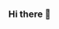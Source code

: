 ### Hi there 👋

<!--
**cevahirozgur/cevahirozgur** is a ✨ _special_ ✨ repository because its `README.md` (this file) appears on your GitHub profile.

Here are some ideas to get you started:

- 🔭 I’m currently working on data science.
- 🌱 I’m currently learning data scientist tools.
- 💬 Ask me about my code..
- 📫 How to reach me: https://www.linkedin.com/in/cevahirozgur/
- 😄 Pronouns: she/her


[![Github Badge](https://img.shields.io/badge/-Github-000?style=quare&labelColor=000&logo=Github&logoColor=white&link=link)](https://github.com/cevahirozgur) 
[![Medium Badge](https://img.shields.io/badge/-Medium-757575?style=flat-quare&labelColor=757575&logo=Medium&logoColor=white&link=link)](https://medium.com/@cevahirozgur) 

![Github stats 1](https://github-readme-stats.vercel.app/api?username=cevahirozgur&show_icons=true&theme=gradient) 
![Github stats 2](https://github-readme-stats.vercel.app/api?username=cevahirozgur&show_icons=true&theme=radical)

[![Top Langs](https://github-readme-stats.vercel.app/api/top-langs/?username=cevahirozgur&langs_count=8)](https://github.com/anuraghazra/github-readme-stats)
